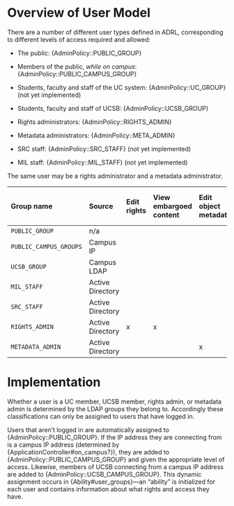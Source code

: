 # Overview of User Model

There are a number of different user types defined in ADRL,
corresponding to different levels of access required and allowed:

- The public: {AdminPolicy::PUBLIC_GROUP}

- Members of the public, _while on campus_: {AdminPolicy::PUBLIC_CAMPUS_GROUP}

- Students, faculty and staff of the UC system:
  {AdminPolicy::UC_GROUP} (not yet implemented)

- Students, faculty and staff of UCSB: {AdminPolicy::UCSB_GROUP}

- Rights administrators: {AdminPolicy::RIGHTS_ADMIN}

- Metadata administrators: {AdminPolicy::META_ADMIN}

- SRC staff: {AdminPolicy::SRC_STAFF} (not yet implemented)

- MIL staff: {AdminPolicy::MIL_STAFF} (not yet implemented)

The same user may be a rights administrator and a metadata
administrator.

<table>
<thead>
<tr class="header">
<th style="text-align: left;">Group name</th>
<th style="text-align: left;">Source</th>
<th style="text-align: left;">Edit rights</th>
<th style="text-align: left;">View embargoed content</th>
<th style="text-align: left;">Edit object metadata</th>
<th style="text-align: left;">Edit collection metadata</th>
<th style="text-align: left;">Manage local authorities</th>
<th style="text-align: left;">Create bookmarks</th>
<th style="text-align: left;">Download unembargoed MIL master files</th>
<th style="text-align: left;">Download unembargoed SRC master files</th>
<th style="text-align: left;">Edit about pages</th>
</tr>
</thead>
<tbody>
<tr class="odd">
<td style="text-align: left;"><code>PUBLIC_GROUP</code></td>
<td style="text-align: left;">n/a</td>
<td style="text-align: left;"></td>
<td style="text-align: left;"></td>
<td style="text-align: left;"></td>
<td style="text-align: left;"></td>
<td style="text-align: left;"></td>
<td style="text-align: left;"></td>
<td style="text-align: left;"></td>
<td style="text-align: left;"></td>
<td style="text-align: left;"></td>
</tr>
<tr class="even">
<td style="text-align: left;"><code>PUBLIC_CAMPUS_GROUPS</code></td>
<td style="text-align: left;">Campus IP</td>
<td style="text-align: left;"></td>
<td style="text-align: left;"></td>
<td style="text-align: left;"></td>
<td style="text-align: left;"></td>
<td style="text-align: left;"></td>
<td style="text-align: left;"></td>
<td style="text-align: left;"></td>
<td style="text-align: left;"></td>
<td style="text-align: left;"></td>
</tr>
<tr class="odd">
<td style="text-align: left;"><code>UCSB_GROUP</code></td>
<td style="text-align: left;">Campus LDAP</td>
<td style="text-align: left;"></td>
<td style="text-align: left;"></td>
<td style="text-align: left;"></td>
<td style="text-align: left;"></td>
<td style="text-align: left;"></td>
<td style="text-align: left;">x</td>
<td style="text-align: left;"></td>
<td style="text-align: left;"></td>
<td style="text-align: left;"></td>
</tr>
<tr class="even">
<td style="text-align: left;"><code>MIL_STAFF</code></td>
<td style="text-align: left;">Active Directory</td>
<td style="text-align: left;"></td>
<td style="text-align: left;"></td>
<td style="text-align: left;"></td>
<td style="text-align: left;"></td>
<td style="text-align: left;"></td>
<td style="text-align: left;">x</td>
<td style="text-align: left;">x</td>
<td style="text-align: left;"></td>
<td style="text-align: left;"></td>
</tr>
<tr class="odd">
<td style="text-align: left;"><code>SRC_STAFF</code></td>
<td style="text-align: left;">Active Directory</td>
<td style="text-align: left;"></td>
<td style="text-align: left;"></td>
<td style="text-align: left;"></td>
<td style="text-align: left;"></td>
<td style="text-align: left;"></td>
<td style="text-align: left;">x</td>
<td style="text-align: left;"></td>
<td style="text-align: left;">x</td>
<td style="text-align: left;"></td>
</tr>
<tr class="even">
<td style="text-align: left;"><code>RIGHTS_ADMIN</code></td>
<td style="text-align: left;">Active Directory</td>
<td style="text-align: left;">x</td>
<td style="text-align: left;">x</td>
<td style="text-align: left;"></td>
<td style="text-align: left;"></td>
<td style="text-align: left;"></td>
<td style="text-align: left;">x</td>
<td style="text-align: left;">x</td>
<td style="text-align: left;">x</td>
<td style="text-align: left;"></td>
</tr>
<tr class="odd">
<td style="text-align: left;"><code>METADATA_ADMIN</code></td>
<td style="text-align: left;">Active Directory</td>
<td style="text-align: left;"></td>
<td style="text-align: left;"></td>
<td style="text-align: left;">x</td>
<td style="text-align: left;">x</td>
<td style="text-align: left;">x</td>
<td style="text-align: left;">x</td>
<td style="text-align: left;">x</td>
<td style="text-align: left;">x</td>
<td style="text-align: left;"></td>
</tr>
</tbody>
</table>

# Implementation

Whether a user is a UC member, UCSB member, rights admin, or metadata
admin is determined by the LDAP groups they belong to.  Accordingly
these classifications can only be assigned to users that have logged
in.

Users that aren’t logged in are automatically assigned to
{AdminPolicy::PUBLIC_GROUP}.  If the IP address they are connecting
from is a campus IP address (determined by
{ApplicationController#on_campus?}), they are added to
{AdminPolicy::PUBLIC_CAMPUS_GROUP} and given the appropriate level of
access.  Likewise, members of UCSB connecting from a campus IP address
are added to {AdminPolicy::UCSB_CAMPUS_GROUP}.  This dynamic
assignment occurs in {Ability#user_groups}—an “ability” is initialized
for each user and contains information about what rights and access
they have.
